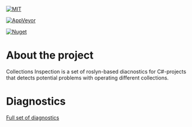 [![MIT](https://img.shields.io/github/license/Backs/CollectionsInspection)](LICENSE)

[![AppVeyor](https://img.shields.io/appveyor/build/Backs/collectionsinspection)](https://ci.appveyor.com/project/Backs/collectionsinspection)


[![Nuget](https://img.shields.io/nuget/v/CollectionsDiagnostic)](https://www.nuget.org/packages/CollectionsDiagnostic/)


# About the project

Collections Inspection is a set of roslyn-based diacnostics for C#-projects that detects potential problems with operating different collections.

# Diagnostics

[Full set of diagnostics](Documentation/Diagnostics.md)
